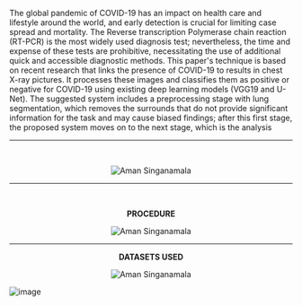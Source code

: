 The global pandemic of COVID-19 has an impact on health care and lifestyle around the world, and early detection is crucial for limiting case spread and mortality. The Reverse transcription Polymerase chain reaction (RT-PCR) is the most widely used diagnosis test; nevertheless, the time and expense of these tests are prohibitive, necessitating the use of additional quick and accessible diagnostic methods. This paper's technique is based on recent research that links the presence of COVID-19 to results in chest X-ray pictures. It processes these images and classifies them as positive or negative for COVID-19 using existing deep learning models (VGG19 and U-Net). The suggested system includes a preprocessing stage with lung segmentation, which removes the surrounds that do not provide significant information for the task and may cause biased findings; after this first stage, the proposed system moves on to the next stage, which is the analysis
<hr>

</br>
<p align="center"> <img src="https://user-images.githubusercontent.com/84006448/168418645-2462461e-4306-4dda-b56f-f3f7c59b94b6.png" alt="Aman Singanamala" /> </p>
<hr>
</br>
<p align="center"> <b> PROCEDURE </b> </p>

<p align="center"> <img src="https://user-images.githubusercontent.com/84006448/168418683-5763f29a-1d87-4ec5-9ff0-a0abd228521c.png" alt="Aman Singanamala" /> </p>

<hr>


<p align="center"> <b> DATASETS USED </b> </p>
<p align="center"> <img src="https://user-images.githubusercontent.com/84006448/168419291-4745e998-a4ae-49e3-8e18-68e1955f8c8c.png" alt="Aman Singanamala" /> </p>













![image](https://user-images.githubusercontent.com/84006448/164777993-4010abf4-1c84-464d-a6c6-cb4ca8d7f9b3.png)


